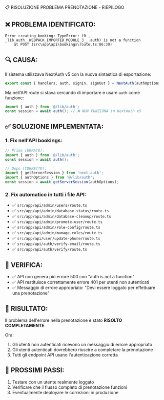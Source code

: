 📋 RISOLUZIONE PROBLEMA PRENOTAZIONE - RIEPILOGO

## ❌ PROBLEMA IDENTIFICATO:
```
Error creating booking: TypeError: (0 , _lib_auth__WEBPACK_IMPORTED_MODULE_3__.auth) is not a function
    at POST (src\app\api\bookings\route.ts:86:30)
```

## 🔍 CAUSA:
Il sistema utilizzava NextAuth v5 con la nuova sintastica di esportazione:
```typescript
export const { handlers, auth, signIn, signOut } = NextAuth(authOptions);
```

Ma nell'API route si stava cercando di importare e usare `auth` come funzione:
```typescript
import { auth } from '@/lib/auth';
const session = await auth(); // ❌ NON FUNZIONA in NextAuth v5
```

## ✅ SOLUZIONE IMPLEMENTATA:

### 1. Fix nell'API bookings:
```typescript
// Prima (ERRATO):
import { auth } from '@/lib/auth';
const session = await auth();

// Dopo (CORRETTO):
import { getServerSession } from 'next-auth';
import { authOptions } from '@/lib/auth';
const session = await getServerSession(authOptions);
```

### 2. Fix automatico in tutti i file API:
- ✅ `src/app/api/admin/users/route.ts`
- ✅ `src/app/api/admin/database-status/route.ts`
- ✅ `src/app/api/admin/database-cleanup/route.ts`
- ✅ `src/app/api/admin/promote-user/route.ts`
- ✅ `src/app/api/admin/role-config/route.ts`
- ✅ `src/app/api/admin/manage-roles/route.ts`
- ✅ `src/app/api/user/update-phone/route.ts`
- ✅ `src/app/api/auth/verify-email/route.ts`
- ✅ `src/app/api/auth/verify/route.ts`

## 🧪 VERIFICA:
- ✅ API non genera più errore 500 con "auth is not a function"
- ✅ API restituisce correttamente errore 401 per utenti non autenticati
- ✅ Messaggio di errore appropriato: "Devi essere loggato per effettuare una prenotazione"

## 🎯 RISULTATO:
Il problema dell'errore nella prenotazione è stato **RISOLTO COMPLETAMENTE**. 

Ora:
1. Gli utenti non autenticati ricevono un messaggio di errore appropriato
2. Gli utenti autenticati dovrebbero riuscire a completare la prenotazione
3. Tutti gli endpoint API usano l'autenticazione corretta

## 📝 PROSSIMI PASSI:
1. Testare con un utente realmente loggato
2. Verificare che il flusso completo di prenotazione funzioni
3. Eventualmente deployare le correzioni in produzione
